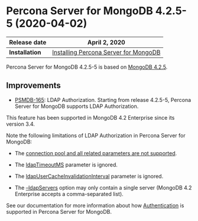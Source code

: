 # Percona Server for MongoDB 4.2.5-5 (2020-04-02)


| Release date | April 2, 2020  |
|------------- | ---------------|
| **Installation** | [Installing Percona Server for MongoDB](../install/index.md)|


Percona Server for MongoDB 4.2.5-5 is based on [MongoDB 4.2.5](https://docs.mongodb.com/manual/release-notes/4.2/#mar-26-2020).

## Improvements


* [PSMDB-165](https://jira.percona.com/browse/PSMDB-PSMDB-165): LDAP Authorization. Starting from release
4.2.5-5, Percona Server for MongoDB supports LDAP Authorization.

This feature has been supported in MongoDB 4.2 Enterprise since its version 3.4.

Note the following limitations of LDAP Authorization in Percona Server for MongoDB:


   * The  [connection pool and all related parameters are not supported](https://docs.mongodb.com/manual/core/security-ldap-external/#connection-pool).


   * The [ldapTimeoutMS](https://docs.mongodb.com/manual/reference/program/mongoldap/#cmdoption-mongoldap-ldaptimeoutms) parameter is ignored.


   * The [ldapUserCacheInvalidationInterval](https://docs.mongodb.com/manual/reference/parameters/#param.ldapUserCacheInvalidationInterval) parameter is ignored.


   * The [–ldapServers](https://docs.mongodb.com/manual/reference/program/mongoldap/#cmdoption-mongoldap-ldapservers)
   option may only contain a single server (MongoDB 4.2 Enterprise accepts a
   comma-separated list).

See our documentation for more information about how [Authentication](../authentication.md) is supported in Percona Server for MongoDB.
